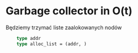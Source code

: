

# Garbage collector in O(t)


Będziemy trzymać liste zaalokowanych nodów

```ocaml
    type addr
    type alloc_list = (addr, )

```